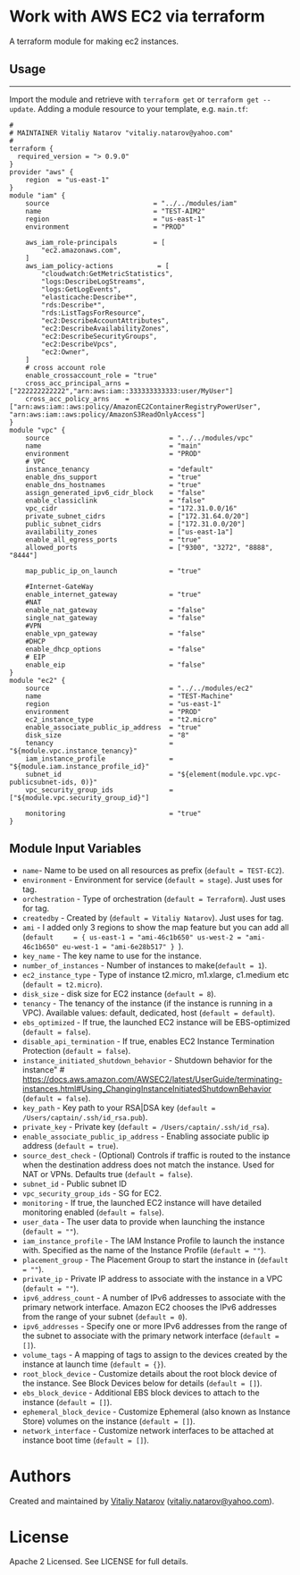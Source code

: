# Work with AWS EC2 via terraform

A terraform module for making ec2 instances.

## Usage
--------

Import the module and retrieve with ```terraform get``` or ```terraform get --update```. Adding a module resource to your template, e.g. `main.tf`:

```
#
# MAINTAINER Vitaliy Natarov "vitaliy.natarov@yahoo.com"
#
terraform {
  required_version = "> 0.9.0"
}
provider "aws" {
    region  = "us-east-1"
}
module "iam" {
    source                          = "../../modules/iam"
    name                            = "TEST-AIM2"
    region                          = "us-east-1"
    environment                     = "PROD"

    aws_iam_role-principals         = [
        "ec2.amazonaws.com",
    ]
    aws_iam_policy-actions           = [
        "cloudwatch:GetMetricStatistics",
        "logs:DescribeLogStreams",
        "logs:GetLogEvents",
        "elasticache:Describe*",
        "rds:Describe*",
        "rds:ListTagsForResource",
        "ec2:DescribeAccountAttributes",
        "ec2:DescribeAvailabilityZones",
        "ec2:DescribeSecurityGroups",
        "ec2:DescribeVpcs",
        "ec2:Owner",
    ]
    # cross account role    
    enable_crossaccount_role = "true"
    cross_acc_principal_arns = ["222222222222","arn:aws:iam::333333333333:user/MyUser"]
    cross_acc_policy_arns    = ["arn:aws:iam::aws:policy/AmazonEC2ContainerRegistryPowerUser", "arn:aws:iam::aws:policy/AmazonS3ReadOnlyAccess"]
}
module "vpc" {
    source                              = "../../modules/vpc"
    name                                = "main"
    environment                         = "PROD"
    # VPC
    instance_tenancy                    = "default"
    enable_dns_support                  = "true"
    enable_dns_hostnames                = "true"
    assign_generated_ipv6_cidr_block    = "false"
    enable_classiclink                  = "false"
    vpc_cidr                            = "172.31.0.0/16"
    private_subnet_cidrs                = ["172.31.64.0/20"]
    public_subnet_cidrs                 = ["172.31.0.0/20"]
    availability_zones                  = ["us-east-1a"]
    enable_all_egress_ports             = "true"
    allowed_ports                       = ["9300", "3272", "8888", "8444"]

    map_public_ip_on_launch             = "true"

    #Internet-GateWay
    enable_internet_gateway             = "true"
    #NAT
    enable_nat_gateway                  = "false"
    single_nat_gateway                  = "false"
    #VPN
    enable_vpn_gateway                  = "false"
    #DHCP
    enable_dhcp_options                 = "false"
    # EIP
    enable_eip                          = "false"
}
module "ec2" {
    source                              = "../../modules/ec2"
    name                                = "TEST-Machine"
    region                              = "us-east-1"
    environment                         = "PROD"
    ec2_instance_type                   = "t2.micro"
    enable_associate_public_ip_address  = "true"
    disk_size                           = "8"
    tenancy                             = "${module.vpc.instance_tenancy}"
    iam_instance_profile                = "${module.iam.instance_profile_id}"
    subnet_id                           = "${element(module.vpc.vpc-publicsubnet-ids, 0)}"
    vpc_security_group_ids              = ["${module.vpc.security_group_id}"]

    monitoring                          = "true"
}

```

Module Input Variables
----------------------

- `name`- Name to be used on all resources as prefix (`default = TEST-EC2`).
- `environment` - Environment for service (`default = stage`). Just uses for tag.
- `orchestration` - Type of orchestration (`default = Terraform`). Just uses for tag.
- `createdby` - Created by (`default = Vitaliy Natarov`). Just uses for tag.
- `ami` - I added only 3 regions to show the map feature but you can add all (`default     = {
        us-east-1 = "ami-46c1b650"
        us-west-2 = "ami-46c1b650"
        eu-west-1 = "ami-6e28b517"
    }
`).
- `key_name` - The key name to use for the instance.
- `number_of_instances` - Number of instances to make(`default = 1`).
- `ec2_instance_type` - Type of instance t2.micro, m1.xlarge, c1.medium etc (`default = t2.micro`).
- `disk_size` - disk size for EC2 instance (`default = 8`).
- `tenancy` - The tenancy of the instance (if the instance is running in a VPC). Available values: default, dedicated, host (`default = default`).
- `ebs_optimized` - If true, the launched EC2 instance will be EBS-optimized (`default = false`).
- `disable_api_termination` - If true, enables EC2 Instance Termination Protection (`default = false`).
- `instance_initiated_shutdown_behavior` - Shutdown behavior for the instance" # https://docs.aws.amazon.com/AWSEC2/latest/UserGuide/terminating-instances.html#Using_ChangingInstanceInitiatedShutdownBehavior (`default = false`).
- `key_path` - Key path to your RSA|DSA key (`default = /Users/captain/.ssh/id_rsa.pub`).
- `private_key` - Private key (`default = /Users/captain/.ssh/id_rsa`).
- `enable_associate_public_ip_address` - Enabling associate public ip address (`default = true`).
- `source_dest_check` - (Optional) Controls if traffic is routed to the instance when the destination address does not match the instance. Used for NAT or VPNs. Defaults true (`default = false`).
- `subnet_id` - Public subnet ID
- `vpc_security_group_ids` - SG for EC2.
- `monitoring` - If true, the launched EC2 instance will have detailed monitoring enabled (`default = false`).
- `user_data` - The user data to provide when launching the instance (`default = ""`).
- `iam_instance_profile` - The IAM Instance Profile to launch the instance with. Specified as the name of the Instance Profile (`default = ""`).
- `placement_group` - The Placement Group to start the instance in (`default = ""`).
- `private_ip` - Private IP address to associate with the instance in a VPC (`default = ""`).
- `ipv6_address_count` - A number of IPv6 addresses to associate with the primary network interface. Amazon EC2 chooses the IPv6 addresses from the range of your subnet (`default = 0`).
- `ipv6_addresses` - Specify one or more IPv6 addresses from the range of the subnet to associate with the primary network interface (`default = []`).
- `volume_tags` - A mapping of tags to assign to the devices created by the instance at launch time (`default = {}`).
- `root_block_device` - Customize details about the root block device of the instance. See Block Devices below for details (`default = []`).
- `ebs_block_device` - Additional EBS block devices to attach to the instance (`default = []`).
- `ephemeral_block_device` - Customize Ephemeral (also known as Instance Store) volumes on the instance (`default = []`).
- `network_interface` - Customize network interfaces to be attached at instance boot time (`default = []`).


Authors
=======

Created and maintained by [Vitaliy Natarov](https://github.com/SebastianUA)
(vitaliy.natarov@yahoo.com).

License
=======

Apache 2 Licensed. See LICENSE for full details.
